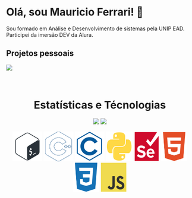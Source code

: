 <h1>Olá, sou Mauricio Ferrari! 👋</h1>

<p>
  Sou formado em Análise e Desenvolvimento de sistemas pela UNIP EAD.<br/>
  Participei da imersão DEV da Alura. 
</p>

<h2>Projetos pessoais</h2>
<div>
    <img src="https://img.shields.io/github/v/release/mxnt10/cpu-limit?color=00aa00&label=CPU-Limit%20%3E%3D&style=flat-square">
</div><br/><br/>

<h1 align="center"> Estatísticas e Técnologias</h1>


<div align="center">
  <img height="180em" src="https://github-readme-stats.vercel.app/api?username=mxnt10&show_icons=true&theme=aura&include_all_commits=true&count_private=true">
  <img height="180em" src="https://github-readme-stats.vercel.app/api/top-langs/?username=mxnt10&layout=compact&langs_count=7&theme=aura"/>
</div><br/>

<div align="center">
  <img src="https://github.com/devicons/devicon/blob/master/icons/bash/bash-plain.svg" height="80" width="80"/>
  <img src="https://github.com/devicons/devicon/blob/master/icons/cplusplus/cplusplus-line.svg" height="80" width="80"/>
  <img src="https://github.com/devicons/devicon/blob/master/icons/c/c-line.svg" height="80" width="80"/>
  <img src="https://github.com/devicons/devicon/blob/master/icons/python/python-plain.svg" height="80" width="70"/>
  <img src="https://github.com/devicons/devicon/blob/master/icons/selenium/selenium-original.svg" height="80" width="70"/>
  <img src="https://github.com/devicons/devicon/blob/master/icons/html5/html5-plain.svg" height="80" width="70"/>
  <img src="https://github.com/devicons/devicon/blob/master/icons/css3/css3-plain.svg" height="80" width="70"/>
  <img src="https://github.com/devicons/devicon/blob/master/icons/javascript/javascript-original.svg" height="80" width="70"/>
</div>
